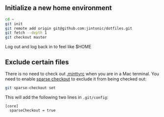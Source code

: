 ## Initialize a new home environment

```sh
cd ~
git init
git remote add origin git@github.com:jintonic/dotfiles.git
git fetch --depth 1
git checkout master
```

Log out and log back in to feel like \$HOME

## Exclude certain files

There is no need to check out [.minttyrc](.minttyrc) when you are in a Mac terminal. You need to enable [sparse checkout](https://git-scm.com/docs/git-sparse-checkout) to exclude it from being checked out:

```sh
git sparse-checkout set
```

This will add the following two lines in `.git/config`:

```
[core]
  sparseCheckout = true
```
